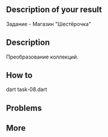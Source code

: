 ## Description of your result

Задание - Магазин "Шестёрочка"

## Description

Преобразование коллекций.

## How to

dart task-08.dart

## Problems

## More

